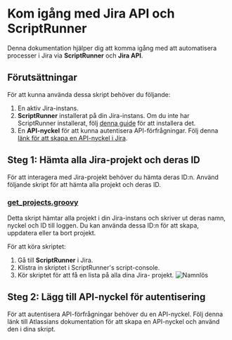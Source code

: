 # Kom igång med Jira API och ScriptRunner

Denna dokumentation hjälper dig att komma igång med att automatisera processer i Jira via **ScriptRunner** och **Jira API**.

## Förutsättningar

För att kunna använda dessa skript behöver du följande:
1. En aktiv Jira-instans.
2. **ScriptRunner** installerat på din Jira-instans. Om du inte har ScriptRunner installerat, följ [denna guide](https://marketplace.atlassian.com/apps/6820/scriptrunner-for-jira) för att installera det.
3. En **API-nyckel** för att kunna autentisera API-förfrågningar. Följ denna [länk för att skapa en API-nyckel i Jira](https://id.atlassian.com/manage-profile/security/api-tokens).

## Steg 1: Hämta alla Jira-projekt och deras ID

För att interagera med Jira-projekt behöver du hämta deras ID:n. Använd följande skript för att hämta alla projekt och deras ID.

### [get_projects.groovy](Scripts/get_projects.groovy)

Detta skript hämtar alla projekt i din Jira-instans och skriver ut deras namn, nyckel och ID till loggen. Du kan använda dessa ID:n för att skapa, uppdatera eller ta bort projekt.

För att köra skriptet:
1. Gå till **ScriptRunner** i Jira.
2. Klistra in skriptet i ScriptRunner's script-console.
4. Kör skriptet för att få en lista på alla dina Jira-
projekt.
![Namnlös](https://github.com/user-attachments/assets/3d825575-aa65-45cf-8de9-e87ffbcc7586)

## Steg 2: Lägg till API-nyckel för autentisering
För att autentisera API-förfrågningar behöver du en API-nyckel. Följ denna länk till Atlassians dokumentation för att skapa en API-nyckel och använd den i dina skript.

